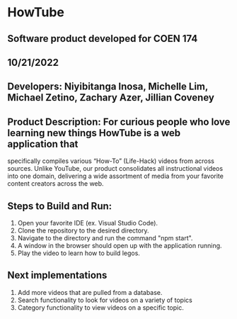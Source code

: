 # HowTube

## Software product developed for COEN 174
## 10/21/2022
## Developers: Niyibitanga Inosa, Michelle Lim, Michael Zetino, Zachary Azer, Jillian Coveney

## Product Description: For curious people who love learning new things HowTube is a web application that
specifically compiles various “How-To” (Life-Hack) videos from across sources. Unlike YouTube,
our product consolidates all instructional videos into one domain, delivering a wide assortment
of media from your favorite content creators across the web.

## Steps to Build and Run:
1. Open your favorite IDE (ex. Visual Studio Code).
2. Clone the repository to the desired directory. 
3. Navigate to the directory and run the command "npm start". 
4. A window in the browser should open up with the application running. 
5. Play the video to learn how to build legos.

## Next implementations
1. Add more videos that are pulled from a database. 
2. Search functionality to look for videos on a variety of topics
3. Category functionality to view videos on a specific topic.
